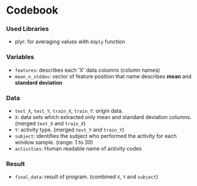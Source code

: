 # Codebook

### Used Libraries
- plyr: for averaging values with `ddply` function

### Variables
- `features`: describes each 'X' data columns (column names)
- `mean_n_stddev`: vector of feature position that name describes **mean** and **standard deviation** 

### Data
- `test_X`, `test_Y`, `train_X`, `train_Y`: origin data.
- `X`: data sets which extracted only mean and standard deviation columns. (merged `text_X` and `train_X`)
- `Y`: activity type. (merged `text_Y` and `train_Y`)
- `subject`: identifies the subject who performed the activity for each window sample. (range: 1 to 30) 
- `activities`: Human readable name of activity codes

### Result
- `final_data`: result of program. (combined `X`, `Y` and `subject`)
